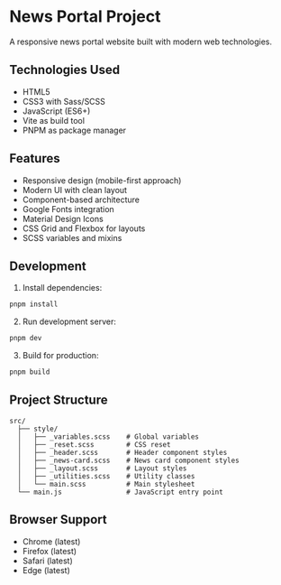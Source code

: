 # News Portal Project

A responsive news portal website built with modern web technologies.

## Technologies Used

- HTML5
- CSS3 with Sass/SCSS
- JavaScript (ES6+)
- Vite as build tool
- PNPM as package manager

## Features

- Responsive design (mobile-first approach)
- Modern UI with clean layout
- Component-based architecture
- Google Fonts integration
- Material Design Icons
- CSS Grid and Flexbox for layouts
- SCSS variables and mixins

## Development

1. Install dependencies:

```bash
pnpm install
```

2. Run development server:

```bash
pnpm dev
```

3. Build for production:

```bash
pnpm build
```

## Project Structure

```
src/
  ├── style/
  │   ├── _variables.scss    # Global variables
  │   ├── _reset.scss        # CSS reset
  │   ├── _header.scss       # Header component styles
  │   ├── _news-card.scss    # News card component styles
  │   ├── _layout.scss       # Layout styles
  │   ├── _utilities.scss    # Utility classes
  │   └── main.scss          # Main stylesheet
  └── main.js                # JavaScript entry point
```

## Browser Support

- Chrome (latest)
- Firefox (latest)
- Safari (latest)
- Edge (latest)
